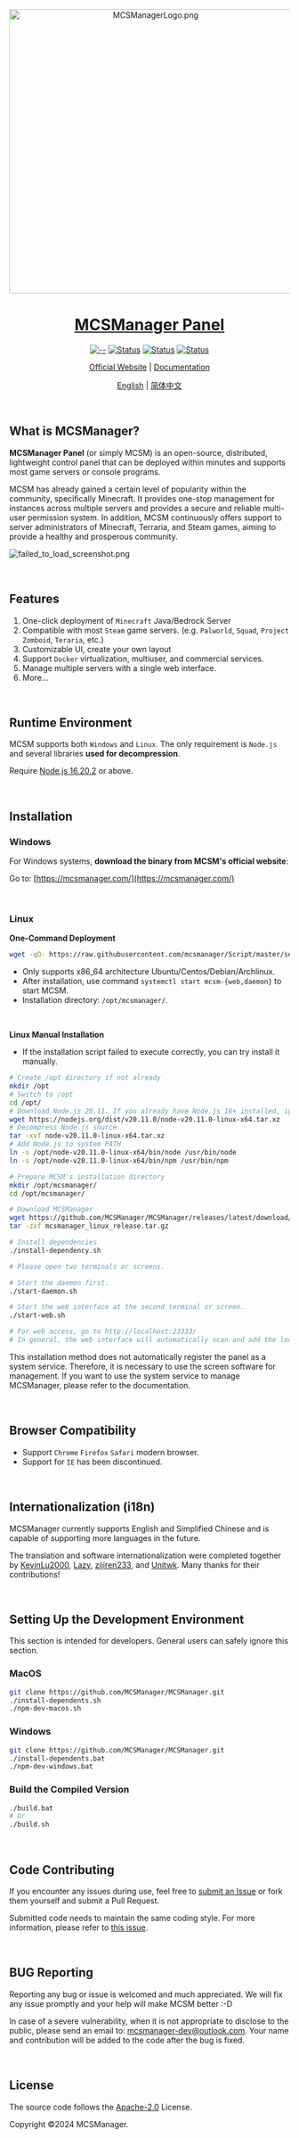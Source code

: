 <div align="center">
  <a href="https://mcsmanager.com/" target="_blank">
    <img src="https://public-link.oss-cn-shenzhen.aliyuncs.com/mcsm_picture/logo.png" alt="MCSManagerLogo.png" width="510px" />    
  </a>

  <br />
  
  <h1 id="mcsmanager">
    <a href="https://mcsmanager.com/" target="_blank">MCSManager Panel</a>
  </h1>

[![--](https://img.shields.io/badge/Support-Windows/Linux-green.svg)](https://github.com/MCSManager)
[![Status](https://img.shields.io/badge/npm-v8.9.14-blue.svg)](https://www.npmjs.com/)
[![Status](https://img.shields.io/badge/node-v16.20.2-blue.svg)](https://nodejs.org/en/download/)
[![Status](https://img.shields.io/badge/License-Apache%202.0-red.svg)](https://github.com/MCSManager)

[Official Website](http://mcsmanager.com/) | [Documentation](https://docs.mcsmanager.com/)

[English](README.md) | [简体中文](README_CN.md)

</div>

<br />

## What is MCSManager?

**MCSManager Panel** (or simply MCSM) is an open-source, distributed, lightweight control panel that can be deployed within minutes and supports most game servers or console programs.

MCSM has already gained a certain level of popularity within the community, specifically Minecraft. It provides one-stop management for instances across multiple servers and provides a secure and reliable multi-user permission system. In addition, MCSM continuously offers support to server administrators of Minecraft, Terraria, and Steam games, aiming to provide a healthy and prosperous community.

![failed_to_load_screenshot.png](https://public-link.oss-cn-shenzhen.aliyuncs.com/mcsm_picture/MCSM9.png)

<br />

## Features

1. One-click deployment of `Minecraft` Java/Bedrock Server
2. Compatible with most `Steam` game servers. (e.g. `Palworld`, `Squad`, `Project Zomboid`, `Teraria`, etc.)
3. Customizable UI, create your own layout
4. Support `Docker` virtualization, multiuser, and commercial services.
5. Manage multiple servers with a single web interface.
6. More...

<br />

## Runtime Environment

MCSM supports both `Windows` and `Linux`. The only requirement is  `Node.js` and several libraries **used for decompression**.

Require [Node.js 16.20.2](https://nodejs.org/en) or above.

<br />

## Installation

### Windows

For Windows systems, **download the binary from MCSM's official website**:

Go to: [https://mcsmanager.com/](https://mcsmanager.com/)

<br />

### Linux

**One-Command Deployment**

```bash
wget -qO- https://raw.githubusercontent.com/mcsmanager/Script/master/setup.sh | bash
```

- Only supports x86_64 architecture Ubuntu/Centos/Debian/Archlinux.
- After installation, use command `systemctl start mcsm-{web,daemon}` to start MCSM.
- Installation directory: `/opt/mcsmanager/`.

<br />

**Linux Manual Installation**

- If the installation script failed to execute correctly, you can try install it manually.

```bash
# Create /opt directory if not already
mkdir /opt
# Switch to /opt
cd /opt/
# Download Node.js 20.11. If you already have Node.js 16+ installed, ignore this step.
wget https://nodejs.org/dist/v20.11.0/node-v20.11.0-linux-x64.tar.xz
# Decompress Node.js source
tar -xvf node-v20.11.0-linux-x64.tar.xz
# Add Node.js to system PATH
ln -s /opt/node-v20.11.0-linux-x64/bin/node /usr/bin/node
ln -s /opt/node-v20.11.0-linux-x64/bin/npm /usr/bin/npm

# Prepare MCSM's installation directory
mkdir /opt/mcsmanager/
cd /opt/mcsmanager/

# Download MCSManager
wget https://github.com/MCSManager/MCSManager/releases/latest/download/mcsmanager_linux_release.tar.gz
tar -zxf mcsmanager_linux_release.tar.gz

# Install dependencies
./install-dependency.sh

# Please open two terminals or screens.

# Start the daemon first.
./start-daemon.sh

# Start the web interface at the second terminal or screen.
./start-web.sh

# For web access, go to http://localhost:23333/
# In general, the web interface will automatically scan and add the local daemon. 
```

This installation method does not automatically register the panel as a system service. Therefore, it is necessary to use the screen software for management. If you want to use the system service to manage MCSManager, please refer to the documentation.

<br />

## Browser Compatibility

- Support `Chrome` `Firefox` `Safari` modern browser.
- Support for `IE` has been discontinued.

<br />

## Internationalization (i18n)

MCSManager currently supports English and Simplified Chinese and is capable of supporting more languages in the future.

The translation and software internationalization were completed together by [KevinLu2000](https://github.com/KevinLu2000), [Lazy](https://github.com/LazyCreeper), [zijiren233](https://github.com/zijiren233), and [Unitwk](https://github.com/unitwk). Many thanks for their contributions!

<br />

## Setting Up the Development Environment

This section is intended for developers. General users can safely ignore this section.

### MacOS

```bash
git clone https://github.com/MCSManager/MCSManager.git
./install-dependents.sh
./npm-dev-macos.sh
```

### Windows

```bash
git clone https://github.com/MCSManager/MCSManager.git
./install-dependents.bat
./npm-dev-windows.bat
```

### Build the Compiled Version

```bash
./build.bat
# Or
./build.sh
```

<br />

## Code Contributing

If you encounter any issues during use, feel free to [submit an Issue](https://github.com/MCSManager/MCSManager/issues/new/choose) or fork them yourself and submit a Pull Request.

Submitted code needs to maintain the same coding style. For more information, please refer to [this issue](https://github.com/MCSManager/MCSManager/issues/544).

<br />

## BUG Reporting

Reporting any bug or issue is welcomed and much appreciated. We will fix any issue promptly and your help will make MCSM better :-D

In case of a severe vulnerability, when it is not appropriate to disclose to the public, please send an email to: mcsmanager-dev@outlook.com. Your name and contribution will be added to the code after the bug is fixed.

<br />

## License

The source code follows the [Apache-2.0](https://www.apache.org/licenses/LICENSE-2.0) License.

Copyright ©2024 MCSManager.
